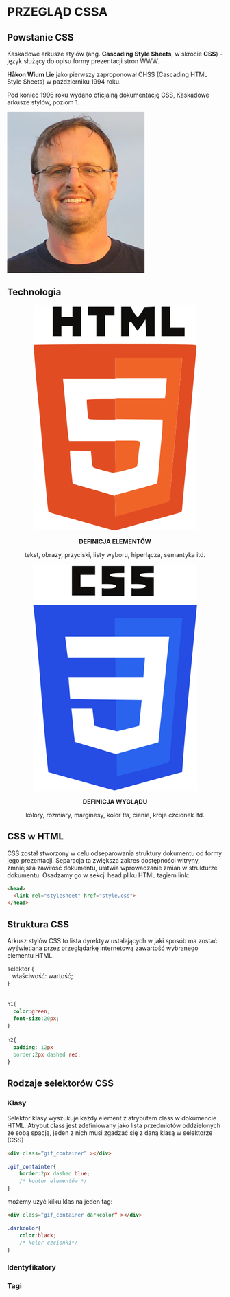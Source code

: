 # PRZEGLĄD CSSA
## Powstanie CSS
<div class="standardWrapper">
  <div>
  Kaskadowe arkusze stylów (ang. <b>Cascading Style Sheets</b>, w skrócie <b>CSS</b>) – język służący do opisu formy prezentacji stron WWW. 

  **Håkon Wium Lie** jako pierwszy zaproponował CHSS (Cascading HTML Style Sheets) w październiku 1994 roku.

  Pod koniec 1996 roku wydano oficjalną dokumentację CSS, Kaskadowe arkusze stylów, poziom 1.
  </div>
  <div>

  ![Håkon Wium Lie](./images/css_hakon_lie.webp)
  </div>
</div>

## Technologia 
<div class="standardWrapper reverse">
<div style="text-align:center;">

  ![html logo](./images/html5_logo.svg)
  
  **DEFINICJA ELEMENTÓW**

  tekst, obrazy, przyciski, listy wyboru, hiperłącza, semantyka itd.
</div>
<div style="text-align:center;">

  ![css logo](./images/css3_logo.svg)  
  
  **DEFINICJA WYGLĄDU**

  kolory, rozmiary, marginesy, kolor tła, cienie, kroje czcionek itd.
</div>
</div>

## CSS w HTML
CSS został stworzony w celu odseparowania struktury dokumentu od formy jego prezentacji. Separacja ta zwiększa zakres dostępności witryny, zmniejsza zawiłość dokumentu, ułatwia wprowadzanie zmian w strukturze dokumentu.
Osadzamy go w sekcji head pliku HTML tagiem link:

```html
<head>
  <link rel="stylesheet" href="style.css">
</head>
```

## Struktura CSS
Arkusz stylów CSS to lista dyrektyw ustalających w jaki sposób ma zostać wyświetlana przez przeglądarkę internetową zawartość wybranego elementu HTML.


<div class="standardWrapper reverse">
  <div class="exampleTagsContainer">
    <div class="exampleTag">
      <span style="color:var(--green);">selektor</span>
      <span style="color:var(--red);">{</span><br />
      <span style="color:var(--blue);">&nbsp;&nbsp;&nbsp;właściwość:</span>
      <span style="color:var(--pink);">wartość;</span><br />
      <span style="color:var(--red);">}</span><br />
    </div>
  </div><br />
  <div>

  ```css
  h1{
    color:green;
    font-size:20px;
  }

  h2{ 
    padding: 12px
    border:2px dashed red;
  }
  ```
  </div>
</div>

## Rodzaje selektorów CSS
### Klasy
Selektor klasy wyszukuje każdy element z atrybutem class w dokumencie HTML. Atrybut class jest zdefiniowany jako lista przedmiotów oddzielonych ze sobą spacją, jeden z nich musi zgadzać się z daną klasą w selektorze (CSS)
```html
<div class=”gif_container” ></div>
```
```css
.gif_containter{
	border:2px dashed blue;
	/* kontur elementów */
}

```

możemy użyć kilku klas na jeden tag:

```html
<div class=”gif_container darkcolor” ></div>
```
```css
.darkcolor{
	color:black;
	/* kolor czcionki*/
}

```

### Identyfikatory
<!-- TODO: ZROBIĆ -->
### Tagi
<!-- TODO: ZROBIĆ -->

